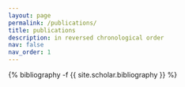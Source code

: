 ```yaml
---
layout: page
permalink: /publications/
title: publications
description: in reversed chronological order
nav: false
nav_order: 1
---
```

<!-- _pages/publications.md -->
<div class="publications">

{% bibliography -f {{ site.scholar.bibliography }} %}

</div>
